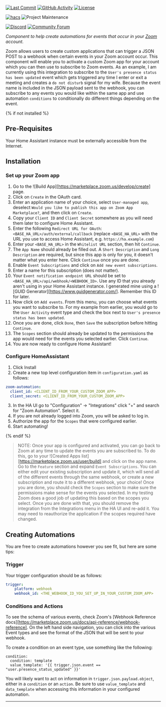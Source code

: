[![Last Commit][last-commit-shield]][commits]
[![GitHub Activity][commits-shield]][commits]
[![License][license-shield]](LICENSE)

[![hacs][hacsbadge]](hacs)
![Project Maintenance][maintenance-shield]

[![Discord][discord-shield]][discord]
[![Community Forum][forum-shield]][forum]

_Component to help create automations for events that occur in your [Zoom][zoom] account._

Zoom allows users to create custom applications that can trigger a JSON POST to a webhook when certain events in your Zoom account occur. This component will enable you to activate a custom Zoom app for your account which you can then use to subscribe to Zoom events. As an example, I am currently using this integration to subscribe to the `User's presence status has been updated` event which gets triggered any time I enter or exit a meeting and creates a `do not disturb` signal for my wife. Because the event name is included in the JSON payload sent to the webhook, you can subscribe to any events you would like within the same app and use automation `conditions` to conditionally do different things depending on the event.

{% if not installed %}

## Pre-Requisites

Your Home Assistant instance must be externally accessible from the Internet.

## Installation

### Set up your Zoom app

1. Go to the ![Build App][https://marketplace.zoom.us/develop/create] page.
2. Click on `Create` in the OAuth card.
3. Enter an application name of your choice, select `User-managed app`, deselect `Would you like to publish this app on Zoom App Marketplace?`, and then click on `Create`.
4. Copy your `Client ID` and `Client Secret` somewhere as you will need them later to configure Home Assistant.
5. Enter the following `Redirect URL for OAuth`: `<BASE_HA_URL>/auth/external/callback` (replace `<BASE_HA_URL>` with the URL you use to access Home Assistant, e.g. `https://ha.example.com`)
6. Enter your `<BASE_HA_URL>` in the `Whitelist URL` section, then hit `Continue`.
7. The `App Name` should already be filled out. A `Short Description` and `Long Description` are required, but since this app is only for you, it doesn't matter what you enter here. Click `Continue` once you are done.
8. Enable `Event Subscriptions` and click on `Add new event subscriptions`.
9. Enter a name for this subscription (does not matter).
10. Your `Event notification endpoint URL` should be set to `<BASE_HA_URL>/api/webhook/<WEBHOOK_ID>`. Use any ID that you already aren't using in your Home Assistant instance. I generated mine using a ![GUID Generator][https://www.guidgenerator.com/]. Remember this ID for later.
11. Now click on `Add events`. From this menu, you can choose what events you want to subscribe to. For my example from earlier, you would go to the `User Activity` event type and check the box next to `User's presence status has been updated`.
12. Once you are done, click `Done`, then `Save` the subscription before hitting `Continue`.
13. The `Scopes` section should already be updated to the permissions the app would need for the events you selected earlier. Click `Continue`.
14. You are now ready to configure Home Assistant!

### Configure HomeAssistant

1. Click Install
2. Create a new top level configuration item in `configuration.yaml` as follows:
```yaml
zoom-automation:
  client_id: <CLIENT_ID_FROM_YOUR_CUSTOM_ZOOM_APP>
  client_secret: <CLIENT_ID_FROM_YOUR_CUSTOM_ZOOM_APP>
```
3. In the HA UI go to "Configuration" -> "Integrations" click "+" and search for "Zoom Automation". Select it.
4. If you are not already logged into Zoom, you will be asked to log in.
5. Authorize the app for the `Scopes` that were configured earlier.
6. Start automating!

{% endif %}

> NOTE: Once your app is configured and activated, you can go back to Zoom at any time to update the events you are subscribed to. To do this, go to your ![Created Apps list][https://marketplace.zoom.us/user/build] and click on the app name. Go to the `Feature` section and expand `Event Subscriptions`. You can either edit your existing subscription and update it, which will send all of the different events through the same webhook, or create a new subscription and route it to a different webhook, your choice! Once you are done, you should check the `Scopes` section to make sure the permissions make sense for the events you selected. In my testing Zoom does a good job of updating this based on the scopes you select. Once you are done with that, you should remove the integration from the Integrations menu in the HA UI and re-add it. You may need to reauthorize the application if the scopes required have changed.

## Creating Automations

You are free to create automations however you see fit, but here are some tips:

### Trigger

Your trigger configuration should be as follows:
```yaml
trigger:
    platform: webhook
    webhook_id: <THE_WEBHOOK_ID_YOU_SET_UP_IN_YOUR_CUSTOM_ZOOM_APP>
```

### Conditions and Actions

To see the schema of various events, check Zoom's [Webhook Reference docs][https://marketplace.zoom.us/docs/api-reference/webhook-reference]. On the left hand side navigation, you can click into the various Event types and see the format of the JSON that will be sent to your webhook.

To create a condition on an event type, use something like the following:
```
condition:
  condition: template
  value_template: '{{ trigger.json.event == "user.presence_status_updated" }}'
```

You will likely want to act on information in `trigger.json.payload.object`, either in a `condition` or an `action`. Be sure to use `value_template` and `data_template` when accessing this information in your configured automation.

<!---->

***

[zoom]: https://zoom.us/
[commits-shield]: https://img.shields.io/github/commit-activity/y/raman325/ha-zoom-automation.svg?style=for-the-badge
[commits]: https://github.com/raman325/ha-zoom-automation/commits/master
[hacs]: https://github.com/custom-components/hacs
[hacsbadge]: https://img.shields.io/badge/HACS-Custom-orange.svg?style=for-the-badge
[discord]: https://discord.gg/Qa5fW2R
[discord-shield]: https://img.shields.io/discord/330944238910963714.svg?style=for-the-badge
[exampleimg]: example.png
[forum-shield]: https://img.shields.io/badge/community-forum-brightgreen.svg?style=for-the-badge
[forum]: https://community.home-assistant.io/
[license-shield]: https://img.shields.io/github/license/raman325/ha-zoom-automation.svg?style=for-the-badge
[maintenance-shield]: https://img.shields.io/badge/maintainer-%40raman325-blue
[last-commit-shield]: https://img.shields.io/github/last-commit/raman325/ha-zoom-automation?style=for-the-badge
